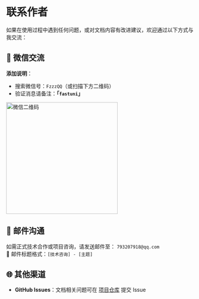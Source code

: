 # 联系作者

如果在使用过程中遇到任何问题，或对文档内容有改进建议，欢迎通过以下方式与我交流：

## 📱 微信交流  
**添加说明**：
- 搜索微信号：`FzzzQQ`（或扫描下方二维码）  
- 验证消息请备注：**「`fastuni`」**   

<img src="/wechat.jpg" alt="微信二维码" width="300" />

## 📧 邮件沟通  
如需正式技术合作或项目咨询，请发送邮件至： `793207918@qq.com`  
📮 邮件标题格式：`[技术咨询] - [主题]`  


## 🌐 其他渠道  
- **GitHub Issues**：文档相关问题可在 [项目仓库](https://github.com/willis325/fastuni) 提交 Issue  
